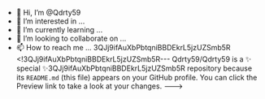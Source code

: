 - 👋 Hi, I’m @Qdrty59
- 👀 I’m interested in ...
- 🌱 I’m currently learning ...
- 💞️ I’m looking to collaborate on ...
- 📫 How to reach me ...
3QJj9ifAuXbPbtqniBBDEkrL5jzUZSmb5R
<!3QJj9ifAuXbPbtqniBBDEkrL5jzUZSmb5R---
Qdrty59/Qdrty59 is a ✨ special ✨3QJj9ifAuXbPbtqniBBDEkrL5jzUZSmb5R repository because its `README.md` (this file) appears on your GitHub profile.
You can click the Preview link to take a look at your changes.
--->
